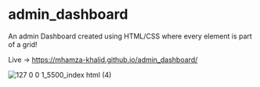 # admin_dashboard

An admin Dashboard created using HTML/CSS where every element is part of a grid!

Live ->  https://mhamza-khalid.github.io/admin_dashboard/

![127 0 0 1_5500_index html (4)](https://github.com/mhamza-khalid/admin_dashboard/assets/125656697/6022f4c8-7144-438d-b748-a09568b3a6b9)
